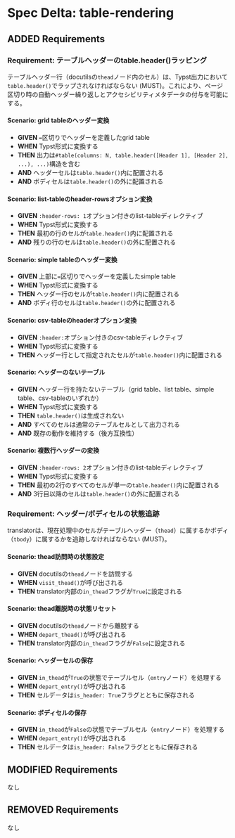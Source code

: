 # Spec Delta: table-rendering

## ADDED Requirements

### Requirement: テーブルヘッダーのtable.header()ラッピング

テーブルヘッダー行（docutilsの`thead`ノード内のセル）は、Typst出力において`table.header()`でラップされなければならない (MUST)。これにより、ページ区切り時の自動ヘッダー繰り返しとアクセシビリティメタデータの付与を可能にする。

#### Scenario: grid tableのヘッダー変換

- **GIVEN** `=`区切りでヘッダーを定義したgrid table
- **WHEN** Typst形式に変換する
- **THEN** 出力は`#table(columns: N, table.header([Header 1], [Header 2], ...), ...)`構造を含む
- **AND** ヘッダーセルは`table.header()`内に配置される
- **AND** ボディセルは`table.header()`の外に配置される

#### Scenario: list-tableのheader-rowsオプション変換

- **GIVEN** `:header-rows: 1`オプション付きのlist-tableディレクティブ
- **WHEN** Typst形式に変換する
- **THEN** 最初の行のセルが`table.header()`内に配置される
- **AND** 残りの行のセルは`table.header()`の外に配置される

#### Scenario: simple tableのヘッダー変換

- **GIVEN** 上部に`=`区切りでヘッダーを定義したsimple table
- **WHEN** Typst形式に変換する
- **THEN** ヘッダー行のセルが`table.header()`内に配置される
- **AND** ボディ行のセルは`table.header()`の外に配置される

#### Scenario: csv-tableのheaderオプション変換

- **GIVEN** `:header:`オプション付きのcsv-tableディレクティブ
- **WHEN** Typst形式に変換する
- **THEN** ヘッダー行として指定されたセルが`table.header()`内に配置される

#### Scenario: ヘッダーのないテーブル

- **GIVEN** ヘッダー行を持たないテーブル（grid table、list table、simple table、csv-tableのいずれか）
- **WHEN** Typst形式に変換する
- **THEN** `table.header()`は生成されない
- **AND** すべてのセルは通常のテーブルセルとして出力される
- **AND** 既存の動作を維持する（後方互換性）

#### Scenario: 複数行ヘッダーの変換

- **GIVEN** `:header-rows: 2`オプション付きのlist-tableディレクティブ
- **WHEN** Typst形式に変換する
- **THEN** 最初の2行のすべてのセルが単一の`table.header()`内に配置される
- **AND** 3行目以降のセルは`table.header()`の外に配置される

### Requirement: ヘッダー/ボディセルの状態追跡

translatorは、現在処理中のセルがテーブルヘッダー（`thead`）に属するかボディ（`tbody`）に属するかを追跡しなければならない (MUST)。

#### Scenario: thead訪問時の状態設定

- **GIVEN** docutilsの`thead`ノードを訪問する
- **WHEN** `visit_thead()`が呼び出される
- **THEN** translator内部の`in_thead`フラグが`True`に設定される

#### Scenario: thead離脱時の状態リセット

- **GIVEN** docutilsの`thead`ノードから離脱する
- **WHEN** `depart_thead()`が呼び出される
- **THEN** translator内部の`in_thead`フラグが`False`に設定される

#### Scenario: ヘッダーセルの保存

- **GIVEN** `in_thead`が`True`の状態でテーブルセル（`entry`ノード）を処理する
- **WHEN** `depart_entry()`が呼び出される
- **THEN** セルデータは`is_header: True`フラグとともに保存される

#### Scenario: ボディセルの保存

- **GIVEN** `in_thead`が`False`の状態でテーブルセル（`entry`ノード）を処理する
- **WHEN** `depart_entry()`が呼び出される
- **THEN** セルデータは`is_header: False`フラグとともに保存される

## MODIFIED Requirements

なし

## REMOVED Requirements

なし
